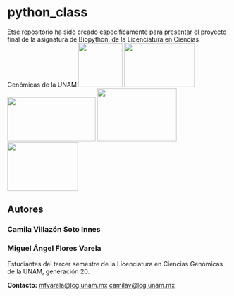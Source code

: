 # python_class
Etse repositorio ha sido creado específicamente para presentar el proyecto final de la asignatura de Biopython, de la Licenciatura en Ciencias Genómicas de la UNAM
<img src="https://www.lcg.unam.mx/wp-content/uploads/2018/08/lcg_logo_azullcg-square.png" width="100" height="100"> <img src="https://logowik.com/content/uploads/images/unam2221.jpg" width="160" height="100"> <img src="https://www.matcuer.unam.mx/public/images/logos/CCG.jpg" width="200" height="100"> <img src="https://mexico.campus-party.org/wp-content/uploads/sites/31/2018/05/IBt-UNAM.jpg" width="180" height="120"> <img src="https://scontent.fcvj1-1.fna.fbcdn.net/v/t39.30808-6/319545979_927279391615679_8040181018443581264_n.jpg?_nc_cat=107&ccb=1-7&_nc_sid=a2f6c7&_nc_eui2=AeHpIEDDbOGVft_dJl4ChruJe0G6JkZYugd7QbomRli6ByrqqvPvm15XZocDuGqYwo0EiCYdkpnUAaO3yuJV6hkK&_nc_ohc=vAYnDrCzfWIAX-YieR-&_nc_ht=scontent.fcvj1-1.fna&oh=00_AfA9Ub3LzfryRWZW3nde8NYTjj697Y3bCCSElibz5ZykDA&oe=6501C527" width="160" height="110">
## Autores
### Camila Villazón Soto Innes
### Miguel Ángel Flores Varela
Estudiantes del tercer semestre de la Licenciatura en Ciencias Genómicas de la UNAM, generación 20.

**Contacto:** 
mfvarela@lcg.unam.mx
camilav@lcg.unam.mx
